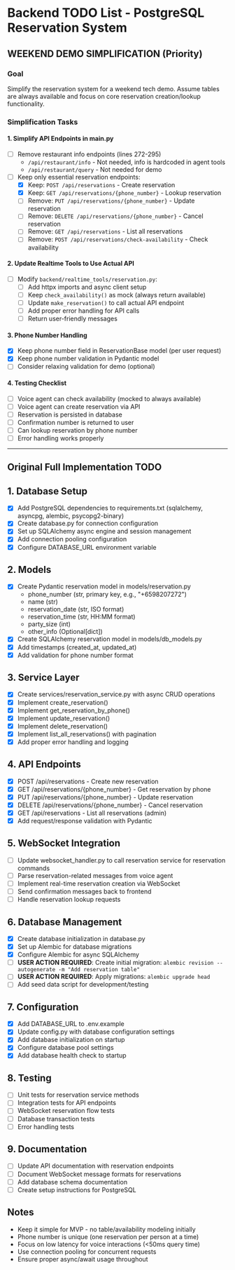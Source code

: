 # Backend TODO List - PostgreSQL Reservation System

## WEEKEND DEMO SIMPLIFICATION (Priority)

### Goal
Simplify the reservation system for a weekend tech demo. Assume tables are always available and focus on core reservation creation/lookup functionality.

### Simplification Tasks

#### 1. Simplify API Endpoints in main.py
- [ ] Remove restaurant info endpoints (lines 272-295)
  - `/api/restaurant/info` - Not needed, info is hardcoded in agent tools
  - `/api/restaurant/query` - Not needed for demo
- [ ] Keep only essential reservation endpoints:
  - [x] Keep: `POST /api/reservations` - Create reservation
  - [x] Keep: `GET /api/reservations/{phone_number}` - Lookup reservation
  - [ ] Remove: `PUT /api/reservations/{phone_number}` - Update reservation
  - [ ] Remove: `DELETE /api/reservations/{phone_number}` - Cancel reservation
  - [ ] Remove: `GET /api/reservations` - List all reservations
  - [ ] Remove: `POST /api/reservations/check-availability` - Check availability

#### 2. Update Realtime Tools to Use Actual API
- [ ] Modify `backend/realtime_tools/reservation.py`:
  - [ ] Add httpx imports and async client setup
  - [ ] Keep `check_availability()` as mock (always return available)
  - [ ] Update `make_reservation()` to call actual API endpoint
  - [ ] Add proper error handling for API calls
  - [ ] Return user-friendly messages

#### 3. Phone Number Handling
- [x] Keep phone number field in ReservationBase model (per user request)
- [x] Keep phone number validation in Pydantic model
- [ ] Consider relaxing validation for demo (optional)

#### 4. Testing Checklist
- [ ] Voice agent can check availability (mocked to always available)
- [ ] Voice agent can create reservation via API
- [ ] Reservation is persisted in database
- [ ] Confirmation number is returned to user
- [ ] Can lookup reservation by phone number
- [ ] Error handling works properly

---

## Original Full Implementation TODO

## 1. Database Setup
- [x] Add PostgreSQL dependencies to requirements.txt (sqlalchemy, asyncpg, alembic, psycopg2-binary)
- [x] Create database.py for connection configuration
- [x] Set up SQLAlchemy async engine and session management
- [x] Add connection pooling configuration
- [x] Configure DATABASE_URL environment variable

## 2. Models
- [x] Create Pydantic reservation model in models/reservation.py
  - phone_number (str, primary key, e.g., "+6598207272")
  - name (str)
  - reservation_date (str, ISO format)
  - reservation_time (str, HH:MM format)
  - party_size (int)
  - other_info (Optional[dict])
- [x] Create SQLAlchemy reservation model in models/db_models.py
- [x] Add timestamps (created_at, updated_at)
- [x] Add validation for phone number format

## 3. Service Layer
- [x] Create services/reservation_service.py with async CRUD operations
- [x] Implement create_reservation()
- [x] Implement get_reservation_by_phone()
- [x] Implement update_reservation()
- [x] Implement delete_reservation()
- [x] Implement list_all_reservations() with pagination
- [x] Add proper error handling and logging

## 4. API Endpoints
- [x] POST /api/reservations - Create new reservation
- [x] GET /api/reservations/{phone_number} - Get reservation by phone
- [x] PUT /api/reservations/{phone_number} - Update reservation
- [x] DELETE /api/reservations/{phone_number} - Cancel reservation
- [x] GET /api/reservations - List all reservations (admin)
- [x] Add request/response validation with Pydantic

## 5. WebSocket Integration
- [ ] Update websocket_handler.py to call reservation service for reservation commands
- [ ] Parse reservation-related messages from voice agent
- [ ] Implement real-time reservation creation via WebSocket
- [ ] Send confirmation messages back to frontend
- [ ] Handle reservation lookup requests

## 6. Database Management
- [x] Create database initialization in database.py
- [x] Set up Alembic for database migrations
- [x] Configure Alembic for async SQLAlchemy
- [ ] **USER ACTION REQUIRED**: Create initial migration: `alembic revision --autogenerate -m "Add reservation table"`
- [ ] **USER ACTION REQUIRED**: Apply migrations: `alembic upgrade head`
- [ ] Add seed data script for development/testing

## 7. Configuration
- [x] Add DATABASE_URL to .env.example
- [x] Update config.py with database configuration settings
- [x] Add database initialization on startup
- [x] Configure database pool settings
- [x] Add database health check to startup

## 8. Testing
- [ ] Unit tests for reservation service methods
- [ ] Integration tests for API endpoints
- [ ] WebSocket reservation flow tests
- [ ] Database transaction tests
- [ ] Error handling tests

## 9. Documentation
- [ ] Update API documentation with reservation endpoints
- [ ] Document WebSocket message formats for reservations
- [ ] Add database schema documentation
- [ ] Create setup instructions for PostgreSQL

## Notes
- Keep it simple for MVP - no table/availability modeling initially
- Phone number is unique (one reservation per person at a time)
- Focus on low latency for voice interactions (<50ms query time)
- Use connection pooling for concurrent requests
- Ensure proper async/await usage throughout